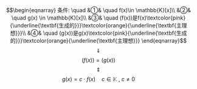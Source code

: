 $$\begin{eqnarray}
条件: \quad
&①& \quad f(x)\in \mathbb{K}[x]\\
&②& \quad g(x) \in \mathbb{K}[x]\\
&③& \quad (f(x))是f(x)\textcolor{pink}{\underline{\textbf{生成的}}}\textcolor{orange}{\underline{\textbf{主理想}}}\\
&④& \quad (g(x))是g(x)\textcolor{pink}{\underline{\textbf{生成的}}}\textcolor{orange}{\underline{\textbf{主理想}}}
\end{eqnarray}$$
$$\quad \Downarrow \quad $$
$$(f(x))=(g(x))$$
$$\quad \Updownarrow \quad$$
$$g(x)= c \cdot f(x) \quad c \in \mathbb{K} \ , \ c \neq 0 $$